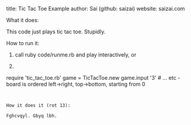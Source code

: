 title: Tic Tac Toe Example
author: Sai (github: saizai)
website: saizai.com

What it does:

This code just plays tic tac toe. Stupidly.

How to run it:

1. call ruby code/runme.rb and play interactively, or
2. ```ruby
require 'tic_tac_toe.rb'
game = TicTacToe.new
game.input '3' # ... etc - board is ordered left->right, top->bottom, starting from 0
```


How it does it (rot 13):

Fghcvqyl. Gbyq lbh.